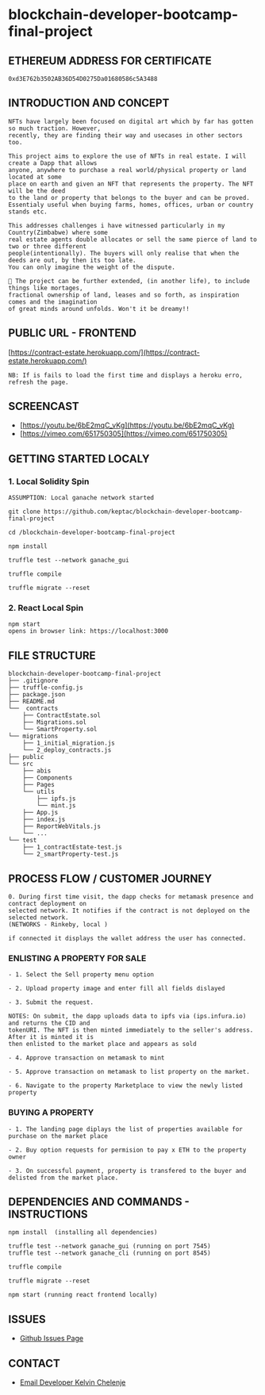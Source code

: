 # blockchain-developer-bootcamp-final-project


## ETHEREUM ADDRESS FOR CERTIFICATE 

```
0xd3E762b3502AB36D54D0275Da01680586c5A3488
```

## INTRODUCTION AND CONCEPT

```
NFTs have largely been focused on digital art which by far has gotten so much traction. However, 
recently, they are finding their way and usecases in other sectors too. 

This project aims to explore the use of NFTs in real estate. I will create a Dapp that allows 
anyone, anywhere to purchase a real world/physical property or land located at some 
place on earth and given an NFT that represents the property. The NFT will be the deed 
to the land or property that belongs to the buyer and can be proved. 
Essentialy useful when buying farms, homes, offices, urban or country stands etc. 

This addresses challenges i have witnessed particularly in my Country(Zimbabwe) where some 
real estate agents double allocates or sell the same pierce of land to two or three different 
people(intentionally). The buyers will only realise that when the deeds are out, by then its too late. 
You can only imagine the weight of the dispute.

🚀 The project can be further extended, (in another life), to include things like mortages, 
fractional ownership of land, leases and so forth, as inspiration comes and the imagination 
of great minds around unfolds. Won't it be dreamy!!

```
## PUBLIC URL - FRONTEND

[https://contract-estate.herokuapp.com/](https://contract-estate.herokuapp.com/)
```
NB: If is fails to load the first time and displays a heroku erro, refresh the page.
```

## SCREENCAST

- [https://youtu.be/6bE2mqC_vKg](https://youtu.be/6bE2mqC_vKg)
- [https://vimeo.com/651750305](https://vimeo.com/651750305)

## GETTING STARTED LOCALY

### 1. Local Solidity Spin
```
ASSUMPTION: Local ganache network started

git clone https://github.com/keptac/blockchain-developer-bootcamp-final-project

cd /blockchain-developer-bootcamp-final-project

npm install

truffle test --network ganache_gui

truffle compile

truffle migrate --reset
```
### 2. React Local Spin
```
npm start
opens in browser link: https://localhost:3000
```
## FILE STRUCTURE

```
blockchain-developer-bootcamp-final-project
├── .gitignore
├── truffle-config.js
├── package.json
├── README.md
└──  contracts
	├── ContractEstate.sol
	├── Migrations.sol
	└── SmartProperty.sol
└── migrations
	├── 1_initial_migration.js
	└── 2_deploy_contracts.js
├── public
└── src
	├── abis
	├── Components
	├── Pages
	└── utils
		├── ipfs.js
		└── mint.js
	├── App.js
	├── index.js
	├── ReportWebVitals.js
	└── ...
└── test
	├── 1_contractEstate-test.js
	└── 2_smartProperty-test.js
```

## PROCESS FLOW / CUSTOMER JOURNEY

```
0. During first time visit, the dapp checks for metamask presence and contract deployment on 
selected network. It notifies if the contract is not deployed on the selected network. 
(NETWORKS - Rinkeby, local )

if connected it displays the wallet address the user has connected.
```

### ENLISTING A PROPERTY FOR SALE
```
- 1. Select the Sell property menu option

- 2. Upload property image and enter fill all fields dislayed

- 3. Submit the request. 

NOTES: On submit, the dapp uploads data to ipfs via (ips.infura.io) and returns the CID and 
tokenURI. The NFT is then minted immediately to the seller's address. After it is minted it is 
then enlisted to the market place and appears as sold

- 4. Approve transaction on metamask to mint

- 5. Approve transaction on metamask to list property on the market.

- 6. Navigate to the property Marketplace to view the newly listed property
```

### BUYING A PROPERTY
```
- 1. The landing page diplays the list of properties available for purchase on the market place

- 2. Buy option requests for permision to pay x ETH to the property owner

- 3. On successful payment, property is transfered to the buyer and delisted from the market place. 
```

## DEPENDENCIES AND COMMANDS - INSTRUCTIONS

```
npm install  (installing all dependencies)

truffle test --network ganache_gui (running on port 7545)
truffle test --network ganache_cli (running on port 8545)

truffle compile

truffle migrate --reset 

npm start (running react frontend locally)
```

## ISSUES
- [Github Issues Page](https://github.com/keptac/blockchain-developer-bootcamp-final-project/issues)

## CONTACT
- [Email Developer Kelvin Chelenje](mailto:keptac.dev@gmail.com)
